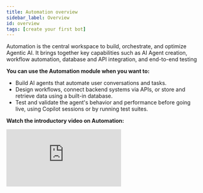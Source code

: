 ```yaml
---
title: Automation overview
sidebar_label: Overview
id: overview
tags: [create your first bot]
---
```

<!--import ArticleCard from '@site/src/components/ArticleCard';
import ArticleCardGrid from '@site/src/components/ArticleCardGrid';

<!-- Automation is an AI-agent building platform that allows you to easily build and customize AI-agent conversations without requiring coding expertise. It provides all the necessary tools to create and test conversational AI-agents. -->


<!-- #### Key features of Automation:

* **Easy conversational flow design**: Easily design the flow of interactions between your AI-agent and customers using intuitive Automation tools like start triggers, [nodes](https://docs.yellow.ai/docs/platform_concepts/studio/build/nodes), variables, fallbacks, databases, and functions.
* **Natural Language Processing (NLP) training**: Train your AI-agent with specific intents to trigger the respective flow to respond accurately to user queries.
* **Custom logic implementation**: Implement advanced functionalities such as multilingual communication, API integrations with third-party apps, and database management using custom logic.
* **Conversation logs**: Keep track of the interaction history between users and your AI-agent, allowing you to analyze interactions and identify potential conversation issues.
* **Instant answering AI-agent creation**: Quickly create a AI-agent designed to provide instant answers to frequently asked questions (FAQs). Easily upload offline documents or add website URLs to enrich your AI-agent's knowledge base. With AI-enabled features, it can perform search operations and provide summarized results to user queries.
* **API integration**: Seamlessly integrate third-party APIs that cannot be integrated through the standard integration module. This feature allows you to enhance the functionality of your FAQ AI-agent by accessing external data and services.

**Watch the introductory video on Automation:**

<center>
<iframe width="560" height="315" src="https://www.youtube.com/embed/yy3tmsFvw64?si=730T0hAHEPL9RC-k" title="YouTube video player" frameborder="0" allow="accelerometer; autoplay; clipboard-write; encrypted-media; gyroscope; picture-in-picture; web-share" allowfullscreen></iframe></center> -->

<!-- **Watch the introductory video on Automation:**

<center>
<iframe width="560" height="315" src="https://www.youtube.com/embed/Bn8TuQgTmIA?si=a7oZMdnmaAh6xgOL" title="YouTube video player" frameborder="0" allow="accelerometer; autoplay; clipboard-write; encrypted-media; gyroscope; picture-in-picture; web-share" referrerpolicy="strict-origin-when-cross-origin" allowfullscreen></iframe>></center>
    -->


<!-- Automation is an AI-agent building platform that enables you to easily build, customize, test, and manage agents. It offers a set of tools to create intelligent and personalized conversational experiences, including agent creation, workflow automation, API and database integration, and testing through Copilot and test suites.

With Automation, you can perform backend processes, build dynamic workflows, and manage your AI agent within a single interface. From building agent conversations to handling data and running tests, configuring integrations to managing data and running test cases, everything can be done in one unified platform.

You can use the Automation module when You want to:

* Build AI agents that automate user conversations and tasks.
* Design workflows, connect backend systems via APIs, or store and retrieve data using a built-in database.
* Test and validate the agent's behavior and performance before going live, using Copilot sessions or by running test suites.

**Key benefits of Automation module:**

* **End-to-end Agent creation**: Design AI agents from scratch using prompts, actions, and workflows, all within a unified platform.
* **Use componnets across agents**: Use workflows, APIs, and database configurations as modular building blocks that can be reused across multiple AI agents.
* **Built-in testing framework**: Use Copilot sessions and Test Suites to simulate conversations, validate logic, and evaluate agent performance before going live.
* **Backend automation**: Automate internal operations with a visual workflow builder, API connectors, and database integrations.
* **Seamless Integration**: Easily connect AI agents to third-party systems using APIs, databases, and event-based triggers for real-time automation.


**Watch the introductory video on Automation:**

<div style={{ position:"relative", paddingBottom:"56.25%", height:0, overflow:"hidden", maxWidth:"100%", borderRadius:"12px" }}>
  <iframe
    src="https://www.youtube.com/embed/Bn8TuQgTmIA?si=a7oZMdnmaAh6xgOL"
    style={{ position:"absolute", top:0, left:0, width:"100%", height:"100%" }}
    frameBorder="0"
    allow="accelerometer; autoplay; clipboard-write; encrypted-media; gyroscope; picture-in-picture; web-share"
    allowFullScreen
  />
</div>



### Access Automation

There are two ways in which you can access Automation:

1. **Left navigation bar**: Click on the left navigation bar to access **Automation**.

    ![](https://imgur.com/fg0FkCo.png)
    
2. **Quick links**: Use quick links for quicker navigation to specific sections within Automation. Choose your preferred option to access the desired section.
 
    ![](https://imgur.com/G2cqLk5.png)

### Components of the Automation module

The Automation module offers everything you need to build, integrate, and test your AI agent. By following this sequence **agent setup** > **backend logic** > **integrations** > **data handling** > **automation testing**, you ensure your AI agent is not just functional, but also smart, connected, and reliable.


 Here is a components you will use during the AI agent creation process:
<ArticleCardGrid>
  <ArticleCard
    href="https://docs.yellow.ai/docs/platform_concepts/AIAgent/aiagent-architecture"
    icon="user"
    title="Start with AI Agent setup"
    description="Design conversations using Super agents, Agents, or Knowledge Base agents."
  />
  <ArticleCard
    href="ttps://docs.yellow.ai/docs/platform_concepts/AIAgent/call-workflow"
    icon="robot"
    title="Build backend logic using Workflow builder"
    description="Create and manage backend logic flows to perform tasks and connect APIs."
  />
  <ArticleCard
    href="https://docs.yellow.ai/docs/platform_concepts/studio/api/send-receive-apiresponses"
    icon="book"
    title="Integrate external systems using APIs"
    description="Enable your agent to connect with other platforms by setting up external APIs."
  />
  <ArticleCard
    href="https://docs.yellow.ai/docs/platform_concepts/studio/database"
    icon="eye"
    title="Store and fetch data using Database"
    description="Create and manage structured tables to store or retrieve user data."
  />
  <ArticleCard
    href="https://docs.yellow.ai/docs/platform_concepts/studio/events/event-hub"
    icon="Events"
    title="Use Events to trigger background actions"
    description="Define and manage events to trigger background actions like connecting with systems or sending notifications."
  />
  <ArticleCard
    href="https://docs.yellow.ai/docs/platform_concepts/AICopilot/copilot"
    icon="check-circle"
    title="Test your AI Agent using Copilot"
    description="Simulate and validate your AI agent’s responses in real time using Copilot."
  />
  <ArticleCard
    href="https://docs.yellow.ai/docs/platform_concepts/AIAgent/automated-agent-testing"
    icon="upload"
    title="Run end-to-end checks with Test suites"
    description="Run end-to-end checks before going live using Test Suites."
  />
</ArticleCardGrid>


 
<!-- ## Create your first AI-agent    

Creating a high-performing AI agent involves configuring its personality, capabilities, and interaction channels—including voice. This guide gives you a one-glance understanding of the core setup areas needed to deliver seamless, intelligent user experiences across text and speech.

> ✅ Whether you are building an agent for chat, voice AI, or multi-turn automation, this setup ensures every interaction aligns with your brand, meets user expectations, and scales effortlessly.

## Configuration at a glance

1. **Start with the Super Agent**: Define high-level agent identity and behavior defaults.
2. **Add an Agent**: Configure specific use cases your bot will handle.
3. **Design Conversations**: Use prompts, actions, and logic to shape user interactions.
4. **Set Up Voice AI**: Fine-tune speech capabilities for natural, spoken dialogue.
5. **Manage Variables**: Keep conversation context with reusable, testable variables.
6. **Test and Go Live**: Validate behavior in dev, then publish to production safely.

Here’s what you will find and can customize in every part of the AI agent setup.


| Configuration Area       | Purpose                                                 | What You Define                                                                   |
| ------------------------ | ------------------------------------------------------- | --------------------------------------------------------------------------------- |
| **AI Agent Profile**     | Establishes the agent’s identity and scope.             | Name, role, supported region, model, and data policies.                           |
| **Persona & Tone**       | Shapes the agent’s personality and communication style. | Welcome message, fallback handling, tone, and brand voice alignment.              |
| **Conversations**        | Defines what the agent can do and how it responds.      | Prompt-based logic, input collection, workflows, fallback flows.                  |
| **Voice AI Settings**    | Enables and tunes voice-based interactions.             | Voice model, speech-to-text accuracy, and conversation pacing.                    |
| **Global Components**    | Centralized control of variables and data context.      | System, session, user 360, and output variables.                                  |
| **Testing & Publishing** | Ensures quality before going live.                      | Preview conversations, validate logic, and publish to lower or live environments. |
    
## Create your first AI-agent

For a detailed guide on how to create your first AI-agent, refer to this [document](https://docs.yellow.ai/docs/platform_concepts/get_started/createfirstbot). You can also watch this video for a brief demonstration of creating a AI-agent using the yellow.ai cloud platform. -->

Automation is the central workspace to build, orchestrate, and optimize Agentic AI. It brings together key capabilities such as AI Agent creation, workflow automation, database and API integration, and end-to-end testing

**You can use the Automation module when you want to:**
* Build AI agents that automate user conversations and tasks.
* Design workflows, connect backend systems via APIs, or store and retrieve data using a built-in database.
* Test and validate the agent's behavior and performance before going live, using Copilot sessions or by running test suites.

**Watch the introductory video on Automation:**

<div style={{ position:"relative", paddingBottom:"56.25%", height:0, overflow:"hidden", maxWidth:"100%", borderRadius:"12px" }}>
  <iframe
    src="https://www.youtube.com/embed/Bn8TuQgTmIA?si=a7oZMdnmaAh6xgOL"
    style={{ position:"absolute", top:0, left:0, width:"100%", height:"100%" }}
    frameBorder="0"
    allow="accelerometer; autoplay; clipboard-write; encrypted-media; gyroscope; picture-in-picture; web-share"
    allowFullScreen
  />
</div>

## Automation module capabilities

The Automation module allows you to design and manage AI agents by combining AI-driven agents, rule-based agents, workflows, integrations, and testing tools to deliver seamless user experiences.

   <center><img src="https://cdn.yellowmessenger.com/assets/yellow-docs/automation-platform-capabilities.png" alt="drawing" width="90%"/></center>
    
   
**Key capabilities of the Automation module include**:

* **[AI-Agent building](https://docs.yellow.ai/docs/platform_concepts/AIAgent/aiagent-architecture)**: This is the core capability of the platform, which allows you to design and configure AI agents.
   * Provides no-code interface to build agents.
   * Supports both AI-driven and rule-based agents.
   * Allows defining start trigger, prompts, workflows, conversation flows, and integrating business logic.
   * Simplifies deployment and scaling of agents across different channels (web, mobile, chat apps).
* **[Workflow automation and integrations](https://docs.yellow.ai/docs/platform_concepts/AIAgent/call-workflow)**: Handles backend tasks that support the conversation. When triggered, it can call APIs, update [database](https://docs.yellow.ai/docs/platform_concepts/studio/database), or perform other automated actions to complete user requests.
    * Both AI-driven and rule-based agents rely on workflows to complete user requests.
    * Automates backend processes like [API](https://docs.yellow.ai/docs/platform_concepts/studio/api/add-api) integrations, data processing, or business logic. Example: Order tracking, appointment booking, ticket management, and so on.
    * Integrates with external systems such as CRMs and third-party applications to enable end-to-end automation.
* **Automated AI testing**: Testing ensures that your AI Agent works as expected before going live. The platform provides two testing approaches:
   1. **[Copilot](https://docs.yellow.ai/docs/platform_concepts/AICopilot/copilot)**: Allows you to manually test the AI Agent in a development environment.
      * Manual testing tool that simulates real user conversations in a development environment.
      * Allows validation of prompts, workflows, Knowledge Base responses, and conversation logic.
      * It helps to validate tone, accuracy, and flow before publishing.
      * Useful for quick debugging during the agent development.
  2. **[Test suites](https://docs.yellow.ai/docs/platform_concepts/AIAgent/automated-agent-testing)**: Allows you to automatically test your AI agent’s functionality, performance, and accuracy without the need for manual testing.
      * You can generate test cases to validate agent behavior.
      * Provides detailed reports highlighting passed and failed cases.
      * Ideal for regression testing and validation.
   
----

## Overview of Agentic architecture

The Agentic architecture in Yellow.ai’s Automation module orchestrates conversations by combining AI-driven intelligence, rule-based logic, and workflows.

* **[AI-driven agents](https://docs.yellow.ai/docs/platform_concepts/get_started/createfirstbot)** – Powered by Large Language Models (LLMs), these agents understand context, handle complex or multi-turn conversations, and generate natural, human-like responses. Ideal for open-ended queries and tasks that require reasoning or dynamic information retrieval.
* **[Rule-based agents](https://docs.yellow.ai/docs/platform_concepts/studio/build/create_chatbot)**(Deterministic agents) – These agents operate using structured logic and predefined nodes, progressing through deterministic workflows. Best suited for repetitive tasks such as booking forms, order tracking, or surveys.
* **[Workflows](https://docs.yellow.ai/docs/platform_concepts/AIAgent/call-workflow)** – Workflows act as the backend processes that agents invoke to perform actions like API calls, database updates, sending notifications, or triggering automated tasks. Both AI-driven and rule-based agents depend on workflows to complete tasks and maintain seamless conversation flow.
   ![](https://cdn.yellowmessenger.com/assets/yellow-docs/flow-agent.png)
 
### Camprision between AI-driven agents and Rule-based agents

Aspect | AI-driven agent | Rule-based Agent
-------|-----------|------------------
**Mechanism** |	Uses Large Language Models (LLMs) to interpret context and make dynamic decisions. | Uses structured logic and predefined rules to guide conversations.
**Conversation handling** | Handles complex, multi-turn, and open-ended conversations. | Handles linear, step-by-step conversations suited for predictable scenarios.
**Context awareness** | Retains and uses context from previous interactions to provide personalized responses. | Relies on predefined conditions and user inputs to guide conversations.
**Flexibility**	| Adapts to varied user inputs and handle unexpected queries. | Follows rigid flows and handle only predefined scenarios.
**Use case** | Best for customer support with complex queries, troubleshooting, dynamic FAQs, and personalized recommendations. | Best for booking processes, order tracking, surveys, feedback collection, and other structured requests. |

## AI agent components

### Super agent

[Super agent](https://docs.yellow.ai/docs/platform_concepts/AIAgent/agentpersona) acts as the central orchestrator of all conversations within the AI agent. It intelligently routes user queries to the appropriate agent whether an AI-driven agent for complex, context-rich conversations or a rule-based agent for structured, deterministic workflows based on the query, conversation context, and predefined criteria.

### Agent

Individual [agents ](https://docs.yellow.ai/docs/platform_concepts/AIAgent/agent) help to focus on specific conversation tasks, such as booking tickets, handling cancellations, or answering product-related queries.

The Super Agent coordinates these interactions by analyzing the user’s intent and routing the query to the most relevant agent. For example, if a user asks about refund eligibility, the Super Agent will trigger the Refund Agent, while a booking query would be directed to the Booking Agent.

### Knowledge Base (KB) Agent

The [Knowledge Base agent](https://docs.yellow.ai/docs/platform_concepts/AIAgent/kb-agent-config) is a specialized AI-driven component designed to handle knowledge-intensive queries. It retrieves, summarizes, and delivers answers from knowledge sources like documents, FAQs, or external systems. It also supports follow-up questions, multilingual responses, and context-aware answers.

### Rule-based agents

Rule-based agents, also known as node-based flows, are a key component of the agentic architecture. Unlike AI agents that rely on LLMs for contextual reasoning, rule-based agents operate through predefined paths and mapped intents. They are best suited for scenarios where interactions must follow a structured, predictable sequence such as authentication, form-filling, or survey collection.

In this setup, the **Super agent** determines when a conversation should follow a rule-based flow and routes the user to the appropriate agent. The rule-based agent then executes the step-by-step conversation paths to guide the users.

#### **Nodes in rule-based Agents**

In rule-based agents, [nodes](https://docs.yellow.ai/docs/platform_concepts/studio/build/nodes) act as the fundamental building blocks of the conversation. Each node represents a specific action such as asking a question, validating input, branching logic, or triggering backend processes. By linking nodes together, these agents create structured paths that guide users to the desired outcome.

**Nodes are useful for:**

* **Collecting information**: Capture user inputs like name, email, phone number, preferences, or booking details. **Example**: Asking the user for their flight date or delivery address.
* **Conditional branching**: Direct the conversation along different paths based on user inputs. **Example**: If a user selects "Yes" → proceed to payment, if "No" → proceed to next step.
* **Fetching data**: Retrieve information from databases, APIs, or external systems. Example: Fetching flight availability, order status, or user account details.
* **Data pushing / Backend integration**: Send collected information to external systems or databases for processing.
**Example**: Storing booking details in a Database.
* **Mathematical and Logical Operations**: Perform calculations or validations during the conversation using [Functions](https://docs.yellow.ai/docs/platform_concepts/studio/build/code). **Example**: Calculating total cost, validating an age or date, or checking inventory.
* **Dynamic rich media generation**: Create interactive and engaging responses using carousels, images, and quick replies. **Example**: Displaying flight options in a carousel or showing payment instructions with buttons.
* **Triggering Workflows or APIs**: Initiate automated workflows or external API calls from within the conversation.

------

## Workflows in AI-powered Agents and Rule-based Flows

Workflows are specialized automation that agents call during a conversation to perform backend tasks, such as making API calls, updating database, or sending notifications. Both AI-powered agents and rule-based flows can use workflows, but they trigger them differently:

* **AI-powered agents** – Use the [Call Workflow](https://docs.yellow.ai/docs/platform_concepts/AIAgent/call-workflow#call-a-workflow-in-prompt) action within the prompts to trigger a workflow. This allows the agent to dynamically process user input, fetch data, or complete actions before continuing the conversation.
* **Rule-based agents** – Use the [Execute node ](https://docs.yellow.ai/docs/platform_concepts/studio/build/nodes/action-nodes-overview/execute-flow)to call a [workflow](http://localhost:3000/docs/platform_concepts/studio/build/Flows/journeys#create-a-workflow-via-workflow-builder-section) from a predefined step in the conversational flow.

<!-- 1. **Workflows in AI-powered Agents**

    AI-powered agents use Large Language Models (LLMs) to understand intent and manage open-ended, context-driven conversations. Workflows are triggered dynamically, based on what the user says and what the conversation requires.

   **How they work:**

   * The agent drives the conversation using configured prompts, asking questions and interpreting responses.
   * When a backend action is needed (example, verifying identity, updating a database, fetching real-time data), the agent dynamically decides which workflow to call.

   **Example: Ticket cancellation scenario**

    **User**: "I want to cancel my flight ticket for tomorrow."
    *  The AI agent interprets the intent ("ticket cancellation") and asks clarifying questions, example, "Can you provide your booking ID?""
    * Once the required details are collected, the AI agent dynamically triggers the ticket cancellation workflow in the backend, which handles:
       * Verifying the booking ID
       * Checking cancellation policies
       * Processing the refund or confirmation
    * After the workflow completes, the AI agent provides a contextual response, example, "Your ticket has been successfully cancelled, and a refund of "$X" will be processed within 5 business days".

2. **Workflows in Rule-based flows**

    Rule-based flows use workflows at predefined points in the conversation. The conversational flow initiates when and how a workflow should be triggered, regardless of the specific user or their individual needs.

    **How they work:**
     
     * Rule-based flows follow predefined conditions, logic, and steps. 
     * Workflows are embedded at specific points to perform defined actions.

    **Example: Sending an OTP verification**

      The rule-based flow is configured as:
           * Collect user details (e.g., phone number).
           * Trigger the OTP workflow to send the code.
           * Wait for user input and validate the OTP.
           * The OTP workflow is executed exactly at the defined step. -->




